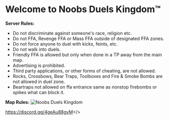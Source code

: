 # Welcome to Noobs Duels Kingdom™


**Server Rules:**
* Do not discriminate against someone's race, religion etc.
* Do not FFA, Revenge FFA or Mass FFA outside of designated FFA zones.
* Do not force anyone to duel with kicks, feints, etc.
* Do not walk into duels.
* Friendly FFA is allowed but only when done in a TP away from the main map.
* Advertising is prohibited.
* Third party applications, or other forms of cheating, are not allowed.
* Rocks, Crossbows, Bear Traps, Toolboxes and Fire & Smoke Bombs are not allowed in duel zone.
* Beartraps not allowed on ffa entrance same as nonstop firebombs or spikes what can block it.

**Map Rules:**
![Noobs Duels Kingdom]([https://media.discordapp.net/attachments/1362379344072146944/1370967250479091832/NoobDuels.jpg](https://media.discordapp.net/attachments/1362379344072146944/1370967250479091832/NoobDuels.jpg?ex=68216c3f&is=68201abf&hm=0905eb9d4975645e8aa24c9616cc97b6d7d721deba0b914631d72f49b093007b&=&format=webp))

<a id="Click Here to Join Noobs Duels Kingdom™ Discord Server">https://discord.gg/4geAu88gvM</>

